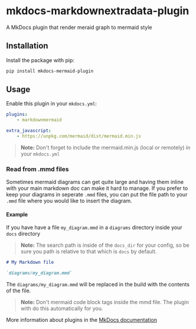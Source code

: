 # mkdocs-markdownextradata-plugin

A MkDocs plugin that render meraid graph to mermaid style


## Installation


Install the package with pip:

```bash
pip install mkdocs-mermaid-plugin
```

## Usage

Enable this plugin in your `mkdocs.yml`:

```yaml
plugins:
    - markdownmermaid

extra_javascript:
    - https://unpkg.com/mermaid/dist/mermaid.min.js
```

> **Note:** Don't forget to include the mermaid.min.js (local or remotely) in your `mkdocs.yml`

### Read from .mmd files

Sometimes mermaid diagrams can get quite large and having them inline with your main markdown doc can make it hard to manage. If you prefer to keep your diagrams in seperate `.mmd` files, you can put the file path to your `.mmd` file where you would like to insert the diagram.

#### Example

If you have have a file `my_diagram.mmd` in a `diagrams` directory inside your `docs` directory
> **Note:** The search path is inside of the `docs_dir` for your config, so be sure you path is relative to that which is `docs` by default.

```markdown
# My Markdown file

`diagrams/my_diagram.mmd`

```

The `diagrams/my_diagram.mmd` will be replaced in the build with the contents of the file.

> **Note:** Don't mermaid code block tags inside the mmd file. The plugin with do this automatically for you.

More information about plugins in the [MkDocs documentation][mkdocs-plugins]

[mkdocs-plugins]: http://www.mkdocs.org/user-guide/plugins/

